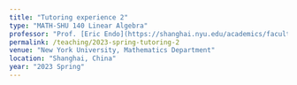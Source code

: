 ```yaml
---
title: "Tutoring experience 2"
type: "MATH-SHU 140 Linear Algebra"
professor: "Prof. [Eric Endo](https://shanghai.nyu.edu/academics/faculty/directory/eric-endo)"
permalink: /teaching/2023-spring-tutoring-2
venue: "New York University, Mathematics Department"
location: "Shanghai, China"
year: "2023 Spring"
---
```

